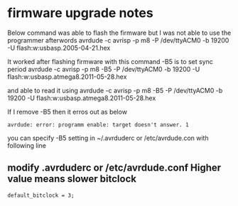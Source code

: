 # firmware upgrade notes

Below command was able to flash the firmware but I was not able to use the programmer afterwords
avrdude -c avrisp -p m8  -P /dev/ttyACM0 -b 19200 -U flash:w:usbasp.2005-04-21.hex



It worked after flashing firmware with this command   -B5 is to set sync period
avrdude -c avrisp -p m8  -B5 -P /dev/ttyACM0 -b 19200 -U flash:w:usbasp.atmega8.2011-05-28.hex

and
able to read it using
avrdude -c avrisp -p m8  -B5 -P /dev/ttyACM0 -b 19200 -U flash:w:usbasp.atmega8.2011-05-28.hex

If I remove -B5 then it erros out as below

	avrdude: error: programm enable: target doesn't answer. 1


you can specify -B5 setting in ~/.avrduderc or /etc/avrdude.con with following line

## modify .avrduderc or /etc/avrdude.conf  Higher value means slower bitclock

	default_bitclock = 3;



